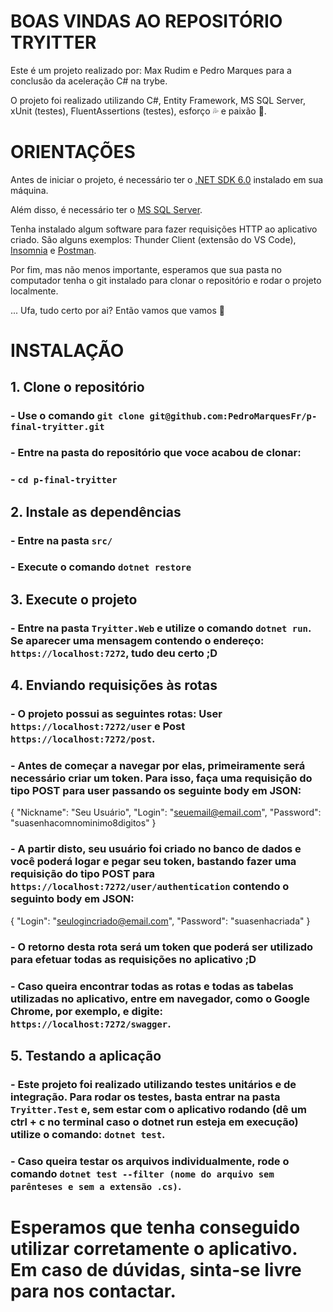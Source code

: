 # BOAS VINDAS AO REPOSITÓRIO TRYITTER

Este é um projeto realizado por: Max Rudim e Pedro Marques para a conclusão da aceleração C# na trybe.

O projeto foi realizado utilizando C#, Entity Framework, MS SQL Server, xUnit (testes), FluentAssertions (testes), esforço :sweat_drops: e paixão :green_heart:.

# ORIENTAÇÕES

Antes de iniciar o projeto, é necessário ter o [.NET SDK 6.0](https://dotnet.microsoft.com/en-us/download/dotnet/6.0) instalado em sua máquina.

Além disso, é necessário ter o [MS SQL Server](https://www.microsoft.com/pt-br/sql-server/sql-server-downloads).

Tenha instalado algum software para fazer requisições HTTP ao aplicativo criado. São alguns exemplos: Thunder Client (extensão do VS Code), [Insomnia](https://insomnia.rest/download) e [Postman](https://www.postman.com/).

Por fim, mas não menos importante, esperamos que sua pasta no computador tenha o git instalado para clonar o repositório e rodar o projeto localmente.

... Ufa, tudo certo por ai? Então vamos que vamos 🚀

# INSTALAÇÃO

## 1. Clone o repositório

### - Use o comando `git clone git@github.com:PedroMarquesFr/p-final-tryitter.git`

### - Entre na pasta do repositório que voce acabou de clonar:
###   - `cd p-final-tryitter`

## 2. Instale as dependências

### - Entre na pasta `src/`
### - Execute o comando `dotnet restore`

## 3. Execute o projeto

### - Entre na pasta `Tryitter.Web` e utilize o comando `dotnet run`. Se aparecer uma mensagem contendo o endereço: `https://localhost:7272`, tudo deu certo ;D

## 4. Enviando requisições às rotas

### - O projeto possui as seguintes rotas: User `https://localhost:7272/user` e Post `https://localhost:7272/post`.

### - Antes de começar a navegar por elas, primeiramente será necessário criar um token. Para isso, faça uma requisição do tipo POST para user passando os seguinte body em JSON:

{
  "Nickname": "Seu Usuário",
  "Login": "seuemail@email.com",
	"Password": "suasenhacomnominimo8digitos"
}

### - A partir disto, seu usuário foi criado no banco de dados e você poderá logar e pegar seu token, bastando fazer uma requisição do tipo POST para `https://localhost:7272/user/authentication` contendo o seguinto body em JSON:

{
  "Login": "seulogincriado@email.com",
	"Password": "suasenhacriada"
}

### - O retorno desta rota será um token que poderá ser utilizado para efetuar todas as requisições no aplicativo ;D

### - Caso queira encontrar todas as rotas e todas as tabelas utilizadas no aplicativo, entre em navegador, como o Google Chrome, por exemplo, e digite: `https://localhost:7272/swagger`.

## 5. Testando a aplicação

### - Este projeto foi realizado utilizando testes unitários e de integração. Para rodar os testes, basta entrar na pasta `Tryitter.Test` e, sem estar com o aplicativo rodando (dê um ctrl + c no terminal caso o dotnet run esteja em execução) utilize o comando: `dotnet test`.

### - Caso queira testar os arquivos individualmente, rode o comando `dotnet test --filter (nome do arquivo sem parênteses e sem a extensão .cs)`.


# Esperamos que tenha conseguido utilizar corretamente o aplicativo. Em caso de dúvidas, sinta-se livre para nos contactar.